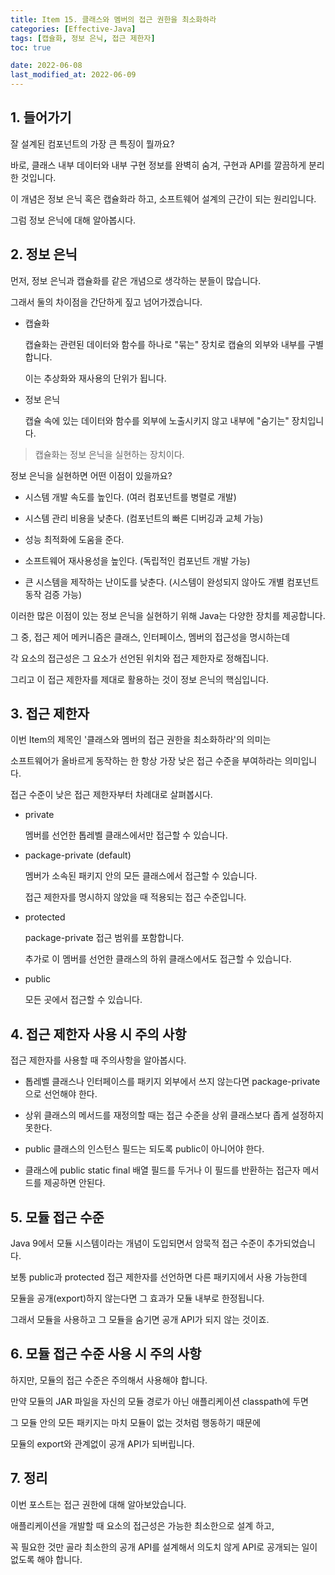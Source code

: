 ```yaml
---
title: Item 15. 클래스와 멤버의 접근 권한을 최소화하라
categories: [Effective-Java]
tags: [캡슐화, 정보 은닉, 접근 제한자]
toc: true

date: 2022-06-08
last_modified_at: 2022-06-09
---
```


## 1. 들어가기

잘 설계된 컴포넌트의 가장 큰 특징이 뭘까요?

바로, 클래스 내부 데이터와 내부 구현 정보를 완벽히 숨겨, 구현과 API를 깔끔하게 분리한 것입니다.

이 개념은 정보 은닉 혹은 캡슐화라 하고, 소프트웨어 설계의 근간이 되는 원리입니다.

그럼 정보 은닉에 대해 알아봅시다.

## 2. 정보 은닉

먼저, 정보 은닉과 캡슐화를 같은 개념으로 생각하는 분들이 많습니다.

그래서 둘의 차이점을 간단하게 짚고 넘어가겠습니다.

* 캡슐화

  캡슐화는 관련된 데이터와 함수를 하나로 "묶는" 장치로 캡슐의 외부와 내부를 구별합니다.

  이는 추상화와 재사용의 단위가 됩니다.

* 정보 은닉

  캡슐 속에 있는 데이터와 함수를 외부에 노출시키지 않고 내부에 "숨기는" 장치입니다.

> 캡슐화는 정보 은닉을 실현하는 장치이다.

정보 은닉을 실현하면 어떤 이점이 있을까요?

* 시스템 개발 속도를 높인다. (여러 컴포넌트를 병렬로 개발)

* 시스템 관리 비용을 낮춘다. (컴포넌트의 빠른 디버깅과 교체 가능)

* 성능 최적화에 도움을 준다.

* 소프트웨어 재사용성을 높인다. (독립적인 컴포넌트 개발 가능)

* 큰 시스템을 제작하는 난이도를 낮춘다. (시스템이 완성되지 않아도 개별 컴포넌트 동작 검증 가능)

이러한 많은 이점이 있는 정보 은닉을 실현하기 위해 Java는 다양한 장치를 제공합니다.

그 중, 접근 제어 메커니즘은 클래스, 인터페이스, 멤버의 접근성을 명시하는데

각 요소의 접근성은 그 요소가 선언된 위치와 접근 제한자로 정해집니다.

그리고 이 접근 제한자를 제대로 활용하는 것이 정보 은닉의 핵심입니다.

## 3. 접근 제한자

이번 Item의 제목인 '클래스와 멤버의 접근 권한을 최소화하라'의 의미는

소프트웨어가 올바르게 동작하는 한 항상 가장 낮은 접근 수준을 부여하라는 의미입니다.

접근 수준이 낮은 접근 제한자부터 차례대로 살펴봅시다.

* private 

  멤버를 선언한 톱레벨 클래스에서만 접근할 수 있습니다.

* package-private (default)

  멤버가 소속된 패키지 안의 모든 클래스에서 접근할 수 있습니다.

  접근 제한자를 명시하지 않았을 때 적용되는 접근 수준입니다.

* protected

  package-private 접근 범위를 포함합니다.
  
  추가로 이 멤버를 선언한 클래스의 하위 클래스에서도 접근할 수 있습니다.

* public

  모든 곳에서 접근할 수 있습니다.

## 4. 접근 제한자 사용 시 주의 사항

접근 제한자를 사용할 때 주의사항을 알아봅시다.

* 톱레벨 클래스나 인터페이스를 패키지 외부에서 쓰지 않는다면 package-private으로 선언해야 한다.

* 상위 클래스의 메서드를 재정의할 때는 접근 수준을 상위 클래스보다 좁게 설정하지 못한다.

* public 클래스의 인스턴스 필드는 되도록 public이 아니어야 한다.

* 클래스에 public static final 배열 필드를 두거나 이 필드를 반환하는 접근자 메서드를 제공하면 안된다.

## 5. 모듈 접근 수준

Java 9에서 모듈 시스템이라는 개념이 도입되면서 암묵적 접근 수준이 추가되었습니다.

보통 public과 protected 접근 제한자를 선언하면 다른 패키지에서 사용 가능한데

모듈을 공개(export)하지 않는다면 그 효과가 모듈 내부로 한정됩니다.

그래서 모듈을 사용하고 그 모듈을 숨기면 공개 API가 되지 않는 것이죠.

## 6. 모듈 접근 수준 사용 시 주의 사항

하지만, 모듈의 접근 수준은 주의해서 사용해야 합니다.

만약 모듈의 JAR 파일을 자신의 모듈 경로가 아닌 애플리케이션 classpath에 두면

그 모듈 안의 모든 패키지는 마치 모듈이 없는 것처럼 행동하기 때문에

모듈의 export와 관계없이 공개 API가 되버립니다.

## 7. 정리

이번 포스트는 접근 권한에 대해 알아보았습니다.

애플리케이션을 개발할 때 요소의 접근성은 가능한 최소한으로 설계 하고,

꼭 필요한 것만 골라 최소한의 공개 API를 설계해서 의도치 않게 API로 공개되는 일이 없도록 해야 합니다.